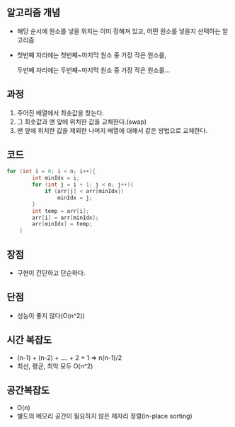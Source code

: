 ## 알고리즘 개념

- 해당 순서에 원소를 넣을 위치는 이미 정해져 있고, 어떤 원소를 넣을지 선택하는 알고리즘
- 첫번째 자리에는 첫번째~마지막 원소 중 가장 작은 원소를,

    두번째 자리에는 두번째~마지막 원소 중 가장 작은 원소를...

## 과정

1. 주어진 배열에서 최솟값을 찾는다.
2. 그 최솟값과 맨 앞에 위치한 값을 교체한다.(swap)
3. 맨 앞에 위치한 값을 제외한 나머지 배열에 대해서 같은 방법으로 교체한다.

## 코드

```cpp
for (int i = 0; i < n; i++){
        int minIdx = i;
        for (int j = i + 1; j < n; j++){
            if (arr[j] < arr[minIdx])
                minIdx = j;
        }
        int temp = arr[i];
        arr[i] = arr[minIdx];
        arr[minIdx] = temp;
    }
```

## 장점

- 구현이 간단하고 단순하다.

## 단점

- 성능이 좋지 않다(O(n^2))

## 시간 복잡도

- (n-1) + (n-2) + .... + 2 + 1 => n(n-1)/2
- 최선, 평균, 최악 모두 O(n^2)

## 공간복잡도

- O(n)
- 별도의 메모리 공간이 필요하지 않은 제자리 정렬(in-place sorting)